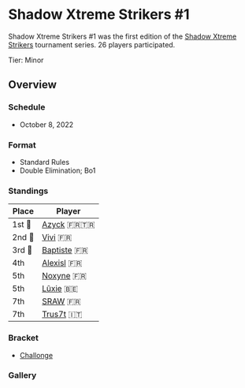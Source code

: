 # Shadow Xtreme Strikers #1

Shadow Xtreme Strikers #1 was the first edition of the [Shadow Xtreme Strikers](shadowmain.md)
tournament series.
26 players participated.

Tier: Minor

## Overview

### Schedule
- October 8, 2022

### Format
- Standard Rules
- Double Elimination; Bo1 

### Standings

|Place|Player|
|-|-|
|1st :1st_place_medal:|[Azyck](../../players/french/azyck.md) :fr::tr:|
|2nd :2nd_place_medal:|[Vivi](../../players/french/vivi.md) :fr:|
|3rd :3rd_place_medal:|[Baptiste](../../players/french/baptiste.md) :fr:|
|4th|[Alexisl](../../players/french/alexisl.md) :fr:|
|5th|[Noxyne](../../players/french/noxyne.md) :fr:|
|5th|[Lûxie](../../players/belgian/luxie.md) :belgium:|
|7th|[SRAW](../../players/french/sraw.md) :fr:|
|7th|[Trus7t](../../players/italian/trus7t.md) :it:|

### Bracket
- [Challonge](https://challonge.com/7w6kp2eo)

### Gallery